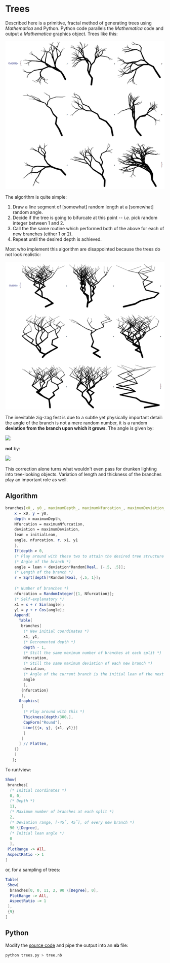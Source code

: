 # Trees
Described here is a primitive, fractal method of generating trees using *Mathematica* and Python.  Python code parallels the *Mathematica* code and output a *Mathematica* graphics object.  Trees like this:

![](trees.png)

The algorithm is quite simple:

1. Draw a line segment of [somewhat] random length at a [somewhat] random angle.
1. Decide if the tree is going to bifurcate at this point -- *i.e.* pick random integer between 1 and 2.
1. Call the the same routine which performed both of the above for each of new branches (either 1 or 2).
1. Repeat until the desired depth is achieved.

Most who implement this algorithm are disappointed because the trees do not look realistic:

![](bad_trees.png)

The inevitable zig-zag fest is due to a subtle yet physically important detail: the angle of the branch is not a mere random number, it is a random **deviation from the branch upon which it grows**.  The angle is given by:

![](https://chart.googleapis.com/chart?cht=tx&chl=\\theta_n%20=%20\\theta_{n-1}%20%2b%20random(-\\alpha,\\,\\alpha))

**not** by:

![](https://chart.googleapis.com/chart?cht=tx&chl=\\theta_n%20=%20random(-\\alpha,\\,\\alpha))

This correction alone turns what wouldn't even pass for drunken lighting into tree-looking objects.  Variation of length and thickness of the branches play an important role as well.

## Algorithm
```Mathematica
branches[x0_, y0_, maximumDepth_, maximumNfurcation_, maximumDeviation_, initialLean_] := Module[{
    x = x0, y = y0,
    depth = maximumDepth,
    Nfurcation = maximumNfurcation,
    deviation = maximumDeviation,
    lean = initialLean,
    angle, nfurcation, r, x1, y1
    },
    If[depth > 0,
    (* Play around with these two to attain the desired tree structure *)
    (* Angle of the branch *)
    angle = lean + deviation*Random[Real, {-.5, .5}];
    (* Length of the branch *)
    r = Sqrt[depth]*Random[Real, {.5, 1}];
    
    (* Number of branches *)
    nfurcation = RandomInteger[{1, Nfurcation}];
    (* Self-explanatory *)
    x1 = x + r Sin[angle];
    y1 = y + r Cos[angle];
    Append[
      Table[
       branches[
        (* New initial coordinates *)
        x1, y1,
        (* Decremented depth *)
        depth - 1,
        (* Still the same maximum number of branches at each split *)
        Nfurcation,
        (* Still the same maximum deviation of each new branch *)
        deviation,
        (* Angle of the current branch is the initial lean of the next branch *)
        angle
        ],
       {nfurcation}
       ],
      Graphics[
       {
        (* Play around with this *)
        Thickness[depth/300.],
        CapForm["Round"],
        Line[{{x, y}, {x1, y1}}]
        }
       ]
      ] // Flatten,
    {}
    ]
   ];
```
To run/view:

```Mathematica
Show[
 branches[
  (* Initial coordinates *)
  0, 0,
  (* Depth *)
  11,
  (* Maximum number of branches at each split *)
  2,
  (* Deviation range, [-45˚, 45˚], of every new branch *)
  90 \[Degree],
  (* Initial lean angle *)
  0
  ],
 PlotRange -> All,
 AspectRatio -> 1
]
```
or, for a sampling of trees:

```Mathematica
Table[
 Show[
  branches[0, 0, 11, 2, 90 \[Degree], 0],
  PlotRange -> All,
  AspectRatio -> 1
 ],
 {9}
]
```
## Python
Modify the [source code](trees.py) and pipe the output into an **nb** file:

```bash
python trees.py > tree.nb
```